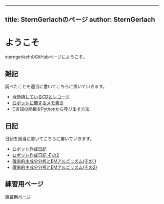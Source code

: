 
---
title:  SternGerlachのページ
author: SternGerlach
---

<!--
 pandoc -s --filter pandoc-crossref -M "crossrefYaml=./crossref_config.yaml" -f markdown -t html5 --mathjax --css style.css index.md > index.html
-->

# ようこそ

sterngerlachのGitHubページにようこそ。

## 雑記

調べたことを適当に書いてこちらに置いていきます。

- [今所持しているCDとレコード](./cds.html)
- [ロボットに関するメモ書き](./robot-memo.html)
- [C言語の関数をPythonから呼び出す方法](./calling-c-from-python.html)

## 日記

日記を適当に書いてこちらに置いていきます。

- [ロボット作成日記](./diary-robot.html)
- [ロボット作成日記 その2](./diary-robot2.html)
- [確率的主成分分析とEMアルゴリズム(その1)](./diary-2019-02-10.html)
- [確率的主成分分析とEMアルゴリズム(その2)](./diary-2019-02-13.html)

## 練習用ページ

[練習用ページ](./sandbox.html)
